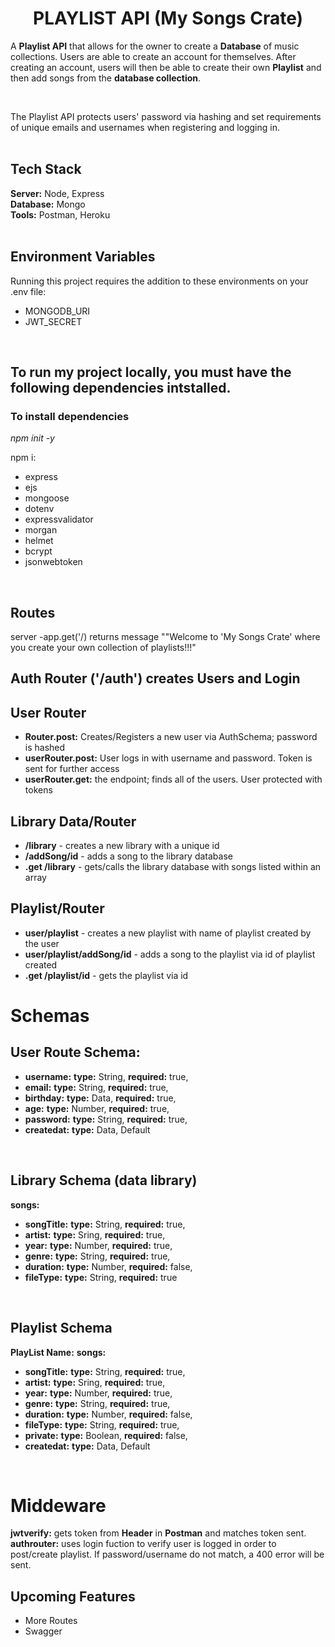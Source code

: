 <h1 align="center"> PLAYLIST API (My Songs Crate)</h1>
<p>A <b>Playlist API</b> that allows for the owner to create a <b>Database</b> of music collections. Users are able to create an account for themselves. After creating an account, users will then be able to create their own <b>Playlist</b> and then add songs from the <b>database collection</b>.</p>
<br>
<p>The Playlist API protects users' password via hashing and set requirements of unique emails and usernames when registering and logging in.
<br>
<br>
<h2>Tech Stack</h2>
<b>Server:</b> Node, Express 
<br>
<b>Database:</b> Mongo
<br>
<b>Tools:</b> Postman, Heroku
<br>
<br>
<h2>Environment Variables</h2>
<p>Running this project requires the addition to these environments on your .env file:</p>
<ul>
<li>MONGODB_URI</li>
<li>JWT_SECRET</li>
</ul>
<br>
<h2>To run my project locally, you must have the following dependencies intstalled.</h2>
<h3>To install dependencies</h3>
<p><i>npm init -y</i></p>
<p>npm i:</p>
<ul>
<li>express</li>
<li>ejs</li>
<li>mongoose</li>
<li>dotenv</li>
<li>expressvalidator</li>
<li>morgan</li>
<li>helmet</li>
<li>bcrypt</li>
<li>jsonwebtoken</li>
</ul>
<br>
<h2>Routes</h2>
<p>server -app.get('/) returns message ""Welcome to 'My Songs Crate' where you create your own collection of playlists!!!"</p>
<h2>Auth Router ('/auth') creates Users and Login</h2>
<h2>User Router</h2>
<ul>
<li><b>Router.post:</b> Creates/Registers a new user via AuthSchema; password is hashed</li>
<li><b>userRouter.post:</b> User logs in with username and password. Token is sent for further access</li>
<li><b>userRouter.get:</b> the endpoint; finds all of the users. User protected with tokens</li>
</ul>

<h2>Library Data/Router</h2>
<ul>
<li><b>/library</b> - creates a new library with a unique id</li>
<li><b>/addSong/id</b> - adds a song to the library database</li>
<li><b>.get /library</b> - gets/calls the library database with songs listed within an array</li>
</ul>

<h2>Playlist/Router</h2>
<ul>
<li><b>user/playlist</b> - creates a new playlist with name of playlist created by the user</li>
<li><b>user/playlist/addSong/id</b> - adds a song to the playlist via id of playlist created</li>
<li><b>.get /playlist/id</b> - gets the playlist via id</li>
</ul>

<h1>Schemas</h1>
<h2>User Route Schema:</h2>
<ul>
<li><b>username:</b> <b>type:</b> String, <b>required:</b> true,</li>
<li><b>email:</b> <b>type:</b> String, <b>required:</b> true,</li>
<li><b>birthday:</b> <b>type:</b> Data, <b>required:</b> true,</li>
<li><b>age:</b> <b>type:</b> Number, <b>required:</b> true,</li>
<li><b>password:</b> <b>type:</b> String, <b>required:</b> true,</li>
<li><b>createdat:</b> <b>type:</b> Data, Default</li>
</ul>
<br>
<h2>Library Schema (data library)</h2>
<b>songs:</b>
<ul>
<li><b>songTitle:</b> <b>type:</b> String, <b>required:</b> true,</li>
<li><b>artist:</b> <b>type:</b> Sring, <b>required:</b> true,</li>
<li><b>year:</b> <b>type:</b> Number, <b>required:</b> true,</li>
<li><b>genre:</b> <b>type:</b> String, <b>required:</b> true,</li>
<li><b>duration:</b> <b>type:</b> Number, <b>required:</b> false,</li>
<li><b>fileType:</b> <b>type:</b> String, <b>required:</b> true</li>
</ul>
<br>
<h2>Playlist Schema</h2>
<b>PlayList Name:</b>
<b>songs:</b>
<ul>
<li><b>songTitle:</b> <b>type:</b> String, <b>required:</b> true,</li>
<li><b>artist:</b> <b>type:</b> Sring, <b>required:</b> true,</li>
<li><b>year:</b> <b>type:</b> Number, <b>required:</b> true,</li>
<li><b>genre:</b> <b>type:</b> String, <b>required:</b> true,</li>
<li><b>duration:</b> <b>type:</b> Number, <b>required:</b> false,</li>
<li><b>fileType:</b> <b>type:</b> String, <b>required:</b> true,</li>
<li><b>private:</b> <b>type:</b> Boolean, <b>required:</b> false,</li>
<li><b>createdat:</b> <b>type:</b> Data, Default</li>
</ul>
<br>
<h1>Middeware</h1>
<b>jwtverify:</b> gets token from <b>Header</b> in <b>Postman</b> and matches token sent.
<br>
<b>authrouter:</b> uses login fuction to verify user is logged in order to post/create playlist. If password/username do not match, a 400 error will be sent.

<h2>Upcoming Features</h2>
<ul>
<li>More Routes</li>
<li>Swagger</li>
</ul>
